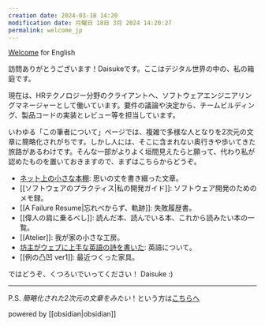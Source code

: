 ```yaml
---
creation date: 2024-03-18 14:20
modification date: 月曜日 18日 3月 2024 14:20:27
permalink: welcome_jp
---
```

[Welcome](Welcome.md) for English

訪問ありがとうございます！Daisukeです。ここはデジタル世界の中の、私の箱庭です。

現在は、HRテクノロジー分野のクライアントへ、ソフトウェアエンジニアリングマネージャーとして働いています。要件の議論や決定から、チームビルディング、製品コードの実装とレビュー等を担当しています。

いわゆる「この筆者について」ページでは、複雑で多様な人となりを2次元の文章に簡略化されがちです。しかし人には、そこに含まれない奥行きや歩いてきた旅路があるわけです。そんな一部がよりよく垣間見えたらと願って、代わり私が認めたものを置いておきますので、まずはこちらからどうぞ。

- [ネット上の小さな本棚](https://mdaisuke.net/jp/): 思いの丈を書き綴った文章。
- [[ソフトウェアのプラクティス|私の開発ガイド]]: ソフトウェア開発のためのメモ録。
- [[A Failure Resume|忘れべからず、軌跡]]: 失敗履歴書。
- [[偉人の肩に乗るべし]]: 読んだ本、読んでいる本、これから読みたい本の一覧。
- [[Atelier]]: 我が家の小さな工房。
- [坊主がウェブに上手な英語の詩を書いた](坊主がウェブに上手な英語の詩を書いた.md):  英語について。
- [[例の凸凹 ver1]]: 最近つくった家具。

ではどうぞ、くつろいでいってください！
Daisuke :)

--- 

P.S. *簡略化された2次元の文章をみたい*！という方は[こちらへ](https://mdaisuke.net/jp/1995/09/02/%E8%87%AA%E5%B7%B1%E7%B4%B9%E4%BB%8B/)

powered by [[obsidian|obsidian]]